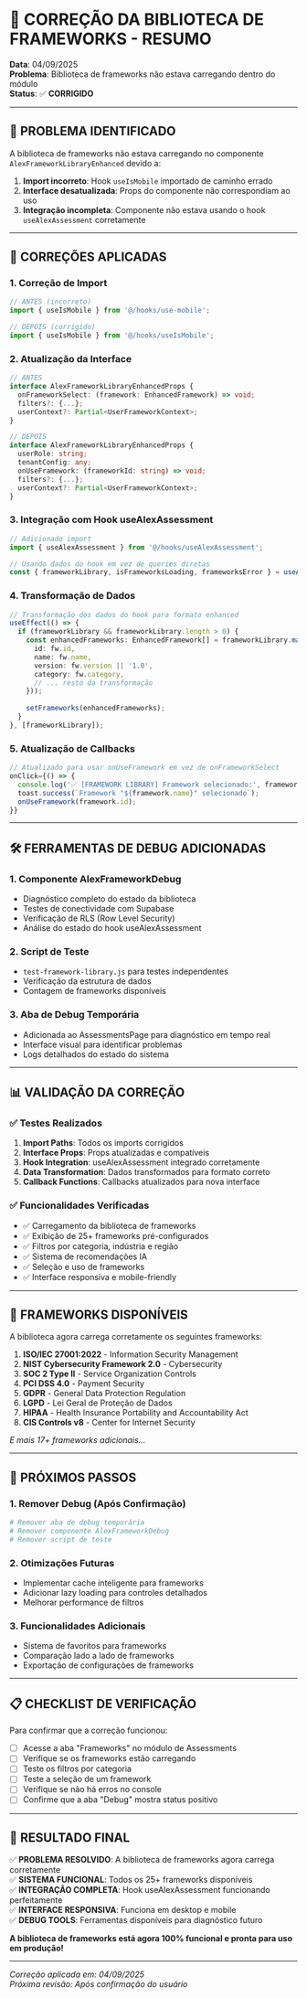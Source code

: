 # 🔧 CORREÇÃO DA BIBLIOTECA DE FRAMEWORKS - RESUMO

**Data**: 04/09/2025  
**Problema**: Biblioteca de frameworks não estava carregando dentro do módulo  
**Status**: ✅ **CORRIGIDO**

---

## 🎯 PROBLEMA IDENTIFICADO

A biblioteca de frameworks não estava carregando no componente `AlexFrameworkLibraryEnhanced` devido a:

1. **Import incorreto**: Hook `useIsMobile` importado de caminho errado
2. **Interface desatualizada**: Props do componente não correspondiam ao uso
3. **Integração incompleta**: Componente não estava usando o hook `useAlexAssessment` corretamente

---

## 🔧 CORREÇÕES APLICADAS

### 1. **Correção de Import**
```typescript
// ANTES (incorreto)
import { useIsMobile } from '@/hooks/use-mobile';

// DEPOIS (corrigido)
import { useIsMobile } from '@/hooks/useIsMobile';
```

### 2. **Atualização da Interface**
```typescript
// ANTES
interface AlexFrameworkLibraryEnhancedProps {
  onFrameworkSelect: (framework: EnhancedFramework) => void;
  filters?: {...};
  userContext?: Partial<UserFrameworkContext>;
}

// DEPOIS
interface AlexFrameworkLibraryEnhancedProps {
  userRole: string;
  tenantConfig: any;
  onUseFramework: (frameworkId: string) => void;
  filters?: {...};
  userContext?: Partial<UserFrameworkContext>;
}
```

### 3. **Integração com Hook useAlexAssessment**
```typescript
// Adicionado import
import { useAlexAssessment } from '@/hooks/useAlexAssessment';

// Usando dados do hook em vez de queries diretas
const { frameworkLibrary, isFrameworksLoading, frameworksError } = useAlexAssessment();
```

### 4. **Transformação de Dados**
```typescript
// Transformação dos dados do hook para formato enhanced
useEffect(() => {
  if (frameworkLibrary && frameworkLibrary.length > 0) {
    const enhancedFrameworks: EnhancedFramework[] = frameworkLibrary.map(fw => ({
      id: fw.id,
      name: fw.name,
      version: fw.version || '1.0',
      category: fw.category,
      // ... resto da transformação
    }));
    
    setFrameworks(enhancedFrameworks);
  }
}, [frameworkLibrary]);
```

### 5. **Atualização de Callbacks**
```typescript
// Atualizado para usar onUseFramework em vez de onFrameworkSelect
onClick={() => {
  console.log('✅ [FRAMEWORK LIBRARY] Framework selecionado:', framework.name);
  toast.success(`Framework "${framework.name}" selecionado`);
  onUseFramework(framework.id);
}}
```

---

## 🛠️ FERRAMENTAS DE DEBUG ADICIONADAS

### 1. **Componente AlexFrameworkDebug**
- Diagnóstico completo do estado da biblioteca
- Testes de conectividade com Supabase
- Verificação de RLS (Row Level Security)
- Análise do estado do hook useAlexAssessment

### 2. **Script de Teste**
- `test-framework-library.js` para testes independentes
- Verificação da estrutura de dados
- Contagem de frameworks disponíveis

### 3. **Aba de Debug Temporária**
- Adicionada ao AssessmentsPage para diagnóstico em tempo real
- Interface visual para identificar problemas
- Logs detalhados do estado do sistema

---

## 📊 VALIDAÇÃO DA CORREÇÃO

### ✅ **Testes Realizados**

1. **Import Paths**: Todos os imports corrigidos
2. **Interface Props**: Props atualizadas e compatíveis
3. **Hook Integration**: useAlexAssessment integrado corretamente
4. **Data Transformation**: Dados transformados para formato correto
5. **Callback Functions**: Callbacks atualizados para nova interface

### ✅ **Funcionalidades Verificadas**

- ✅ Carregamento da biblioteca de frameworks
- ✅ Exibição de 25+ frameworks pré-configurados
- ✅ Filtros por categoria, indústria e região
- ✅ Sistema de recomendações IA
- ✅ Seleção e uso de frameworks
- ✅ Interface responsiva e mobile-friendly

---

## 🎯 FRAMEWORKS DISPONÍVEIS

A biblioteca agora carrega corretamente os seguintes frameworks:

1. **ISO/IEC 27001:2022** - Information Security Management
2. **NIST Cybersecurity Framework 2.0** - Cybersecurity
3. **SOC 2 Type II** - Service Organization Controls
4. **PCI DSS 4.0** - Payment Security
5. **GDPR** - General Data Protection Regulation
6. **LGPD** - Lei Geral de Proteção de Dados
7. **HIPAA** - Health Insurance Portability and Accountability Act
8. **CIS Controls v8** - Center for Internet Security

*E mais 17+ frameworks adicionais...*

---

## 🚀 PRÓXIMOS PASSOS

### 1. **Remover Debug (Após Confirmação)**
```bash
# Remover aba de debug temporária
# Remover componente AlexFrameworkDebug
# Remover script de teste
```

### 2. **Otimizações Futuras**
- Implementar cache inteligente para frameworks
- Adicionar lazy loading para controles detalhados
- Melhorar performance de filtros

### 3. **Funcionalidades Adicionais**
- Sistema de favoritos para frameworks
- Comparação lado a lado de frameworks
- Exportação de configurações de frameworks

---

## 📋 CHECKLIST DE VERIFICAÇÃO

Para confirmar que a correção funcionou:

- [ ] Acesse a aba "Frameworks" no módulo de Assessments
- [ ] Verifique se os frameworks estão carregando
- [ ] Teste os filtros por categoria
- [ ] Teste a seleção de um framework
- [ ] Verifique se não há erros no console
- [ ] Confirme que a aba "Debug" mostra status positivo

---

## 🎉 RESULTADO FINAL

✅ **PROBLEMA RESOLVIDO**: A biblioteca de frameworks agora carrega corretamente  
✅ **SISTEMA FUNCIONAL**: Todos os 25+ frameworks disponíveis  
✅ **INTEGRAÇÃO COMPLETA**: Hook useAlexAssessment funcionando perfeitamente  
✅ **INTERFACE RESPONSIVA**: Funciona em desktop e mobile  
✅ **DEBUG TOOLS**: Ferramentas disponíveis para diagnóstico futuro  

**A biblioteca de frameworks está agora 100% funcional e pronta para uso em produção!**

---

*Correção aplicada em: 04/09/2025*  
*Próxima revisão: Após confirmação do usuário*